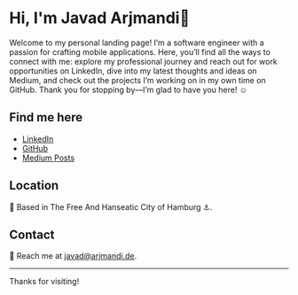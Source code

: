 # Hi, I'm Javad Arjmandi👋

Welcome to my personal landing page! I’m a software engineer with a passion for crafting mobile applications. Here, you’ll find all the ways to connect with me: explore my professional journey and reach out for work opportunities on LinkedIn, dive into my latest thoughts and ideas on Medium, and check out the projects I’m working on in my own time on GitHub. Thank you for stopping by—I’m glad to have you here! ☺️

## Find me here
- [LinkedIn](https://www.linkedin.com/in/jarjmandi)  
- [GitHub](https://github.com/la-volpe)  
- [Medium Posts](https://medium.com/@javadlv)  

## Location
📍 Based in The Free And Hanseatic City of Hamburg ⚓️.

## Contact
📧 Reach me at [javad@arjmandi.de](mailto:javad@arjmandi.de).

---

Thanks for visiting!
